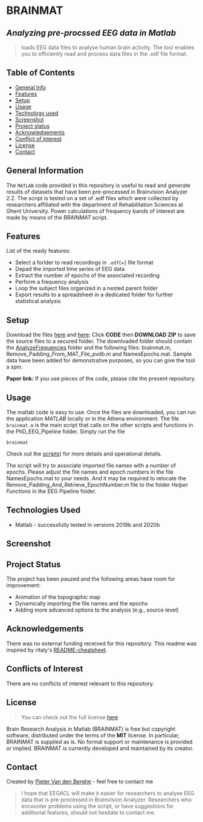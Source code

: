 # BRAINMAT

## *Analyzing pre-procssed EEG data in Matlab*

> loads EEG data files to analyse human brain activity. The tool enables you to efficiently read and process data files in the .edf file format.

## Table of Contents

- [General Info](https://github.ugent.be/pivdnber/actimat/#general-information)
- [Features](https://github.ugent.be/pivdnber/actimat/#features)
- [Setup](https://github.ugent.be/pivdnber/actimat/#setup)
- [Usage](https://github.ugent.be/pivdnber/actimat/#usage)
- [Technology used](https://github.ugent.be/pivdnber/actimat/#technologies-used)
- [Screenshot](https://github.ugent.be/pivdnber/actimat/#screenshot)
- [Project status](https://github.ugent.be/pivdnber/actimat/#project-status)
- [Acknowledgements](https://github.ugent.be/pivdnber/actimat/#acknowledgements)
- [Conflict of interest](https://github.ugent.be/pivdnber/actimat/#conflicts-of-interest)
- [License](https://github.ugent.be/pivdnber/actimat/#license)
- [Contact](https://github.ugent.be/pivdnber/actimat/#contact)

## General Information

The `MATLAB` code provided in this repository is useful to read and generate results of datasets that have been pre-processed in Brainvision Analyzer 2.2. The script is tested on a set of .edf files which were collected by researchers affiliated with the department of Rehabilitation Sciences at Ghent University. Power calculations of frequency bands of interest are made by means of the *BRAINMAT* script. 

## Features

List of the ready features:

- Select a forlder to read recordings in `.edf`(+) file format
- Depad the imported time series of EEG data 
- Extract the number of epochs of the associated recording
- Perform a frequency analysis
- Loop the subject files organized in a nested parent folder
- Export results to a spreadsheet in a dedicated folder for further statistical analysis 

## Setup

Download the files [here](https://github.com/dx2r/PhD_EEG_Pipeline) and [here](https://github.ugent.be/pivdnber/brainmat): Click **CODE** then **DOWNLOAD ZIP** to save the source files to a secured folder. The downloaded folder should contain the [AnalyzeFrequencies](https://github.ugent.be/pivdnber/EEGACL/tree/main/AnalyzeFrequencies "AnalyzeFrequencies") folder and the following files: brainmat.m, Remove_Padding_From_MAT_File_pvdb.m and NamesEpochs.mat. Sample data have been added for demonstrative purposes, so you can give the tool a spin.

**Paper link:** If you use pieces of the code, please cite the present repository.

## Usage

The matlab code is easy to use. Once the files are downloaded, you can run the application *MATLAB* locally or in the Athena environment. The file `brainmat.m` is the main script that calls on the other scripts and functions in the PhD_EEG_Pipeline folder. Simply run the file

```
brainmat
```

Check out the [scripts](https://github.com/pivdnber/BRAINMAT/AnalyzeFrequencies/brainmat.m)) for more details and operational details.

The script will try to associate imported file names with a number of epochs. Please adjust the file names and epoch numbers in the file NamesEpochs.mat to your needs. And it may be required to relocate the Remove_Padding_And_Retrieve_EpochNumber.m file to the folder *Helper Functions* in the EEG Pipeline folder.

## Technologies Used

- Matlab - successfully tested in versions 2019b and 2020b

## Screenshot

## Project Status

The project has been pauzed and the following areas have room for improvement:

- Animation of the topographic map
- Dynamically importing the file names and the epochs
- Adding more advanced options to the analysis (e.g., source level)

## Acknowledgements

There was no external funding received for this repository. This readme was inspired by ritaly's [README-cheatsheet](https://github.com/ritaly/README-cheatsheet).

## Conflicts of Interest

There are no conflicts of interest relevant to this repository.

## License

> You can check out the full license [here](https://github.com/IgorAntun/node-chat/blob/master/LICENSE)

Brain Research Analysis in Matlab (BRAINMAT) is free but copyright software, distributed under the terms of the **MIT** license. In particular, BRAINMAT is supplied as is. No formal support or maintenance is provided or implied. BRAINMAT is currently developed and maintained by its creator.

## Contact

Created by [Pieter Van den Berghe](pieter.vandenberghe@ugent.be) - feel free to contact me

> I hope that EEGACL will make it easier for researchers to analyse EEG data that is pre-processed in Brainvision Analyzer. Researchers who encounter problems using the script, or have suggestions for additional features, should not hesitate to contact me.
